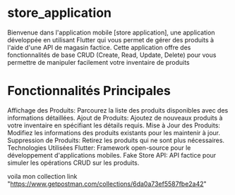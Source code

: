 # store_application
Bienvenue dans l'application mobile [store application], une application développée en utilisant Flutter qui vous permet de gérer des produits à l'aide d'une API de magasin factice. 
 Cette application offre des fonctionnalités de base CRUD (Create, Read, Update, Delete) pour vous permettre de manipuler facilement votre inventaire de produits

#  Fonctionnalités Principales
Affichage des Produits: Parcourez la liste des produits disponibles avec des informations détaillées.
Ajout de Produits: Ajoutez de nouveaux produits à votre inventaire en spécifiant les détails requis.
Mise à Jour des Produits: Modifiez les informations des produits existants pour les maintenir à jour.
Suppression de Produits: Retirez les produits qui ne sont plus nécessaires.
Technologies Utilisées
Flutter: Framework open-source pour le développement d'applications mobiles.
Fake Store API: API factice pour simuler les opérations CRUD sur les produits. 

voila mon collection link "https://www.getpostman.com/collections/6da0a73ef5587fbe2a42"

